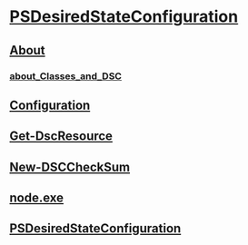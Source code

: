 #  [PSDesiredStateConfiguration](PSDesiredStateConfiguration.md)
##  [About]()
###  [about_Classes_and_DSC](about/about_classes_and_dsc.md)
##  [Configuration](configuration.md)
##  [Get-DscResource](get-dscresource.md)
##  [New-DSCCheckSum](new-dscchecksum.md)
##  [node.exe](node.exe.md)
##  [PSDesiredStateConfiguration](psdesiredstateconfiguration.md)
